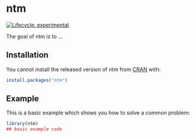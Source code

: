 
# ntm

<!-- badges: start -->
[![Lifecycle: experimental](https://img.shields.io/badge/lifecycle-experimental-orange.svg)](https://www.tidyverse.org/lifecycle/#experimental)
<!-- badges: end -->

The goal of ntm is to ...

## Installation

You cannot install the released version of ntm from [CRAN](https://CRAN.R-project.org) with:

``` r
install.packages("ntm")
```

## Example

This is a basic example which shows you how to solve a common problem:

``` r
library(ntm)
## basic example code
```

